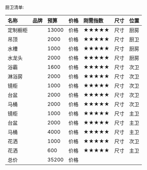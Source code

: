 厨卫清单:

| 名称           | 品牌            | 预算           | 价格           | 刚需指数       | 尺寸           | 位置          |
| :------------  | :------------  | :------------  | :------------  | :------------ | :------------ | :------------ |
| 定制橱柜        |                 |  13000         | 价格            | ★★★★★       | 尺寸          | 厨房          |
| 吊顶           |                 |  2000          | 价格            | ★★★★★       | 尺寸          | 厨卫          |
| 水槽           |                 |   1000         | 价格            | ★★★★★       | 尺寸          | 厨房          |
| 水龙头         |                 |    2000        | 价格            | ★★★★★       | 尺寸          | 厨房          |
| 浴霸           |                 |     1600        | 价格            | ★★★★★       | 尺寸          | 次卫          |
| 淋浴房         |                 |     2000       | 价格            | ★★★★★       | 尺寸          | 次卫          |
| 镜柜           |                 |     1000       | 价格            | ★★★★★       | 尺寸          | 次卫          |
| 台盆           |                 |      2000      | 价格            | ★★★★★       | 尺寸          | 次卫          |
| 马桶           |                 |     2000       | 价格            | ★★★★★       | 尺寸          | 次卫          |
| 镜柜           |                 |     1000       | 价格            | ★★★★★       | 尺寸          | 主卫          |
| 台盆           |                 |      2000      | 价格            | ★★★★★       | 尺寸          | 主卫          |
| 马桶           |                 |     4000       | 价格            | ★★★★★       | 尺寸          | 主卫          |
| 花洒           |                 |     1000       | 价格            | ★★★★★       | 尺寸          | 次卫          |
| 花洒           |                 |     600        | 价格            | ★★★★★       | 尺寸          | 主卫          |
| 总价           |                 |     35200      | 价格            |        |           |           |







